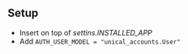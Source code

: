Setup
-----

- Insert on top of _settins.INSTALLED_APP_
- Add `AUTH_USER_MODEL = "unical_accounts.User"`
